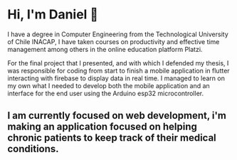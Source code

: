 # Hi, I'm Daniel 👋
  I have a degree in Computer Engineering from the Technological University of Chile INACAP, I have taken courses on productivity and effective time management among others  in the online education platform Platzi.
  
  For the final project that I presented, and with which I defended my thesis, I was responsible for coding from start to finish a mobile application in flutter interacting with firebase to display data in real time. I managed to learn on my own what I needed to develop both the mobile application and an interface for the end user using the Arduino esp32 microcontroller. 
  
  ## I am currently focused on web development, i'm making an application focused on helping chronic patients to keep track of their medical conditions.
